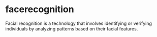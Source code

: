 # facerecognition
Facial recognition is a technology that involves identifying or verifying individuals by analyzing patterns based on their facial features.

